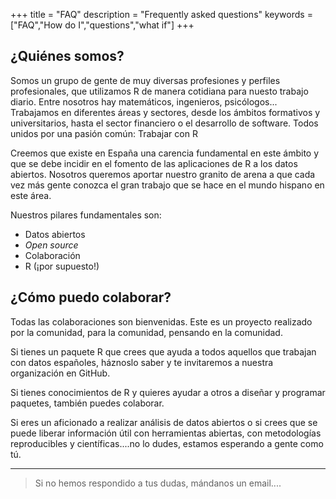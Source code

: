+++
title = "FAQ"
description = "Frequently asked questions"
keywords = ["FAQ","How do I","questions","what if"]
+++



## ¿Quiénes somos?

Somos un grupo de gente de muy diversas profesiones y perfiles profesionales, que utilizamos R de manera cotidiana para nuesto trabajo diario. Entre nosotros hay matemáticos, ingenieros, psicólogos... 
Trabajamos en diferentes áreas y sectores, desde los ámbitos formativos y universitarios, hasta el sector financiero o el desarrollo de software. Todos unidos por una pasión común: Trabajar con R

Creemos que existe en España una carencia fundamental en este ámbito y que se debe incidir en el fomento de las aplicaciones de R a los datos abiertos. Nosotros queremos aportar nuestro granito de arena a que cada vez más gente conozca el gran trabajo que se hace en el mundo hispano en este área.

Nuestros pilares fundamentales son:

* Datos abiertos
* _Open source_
* Colaboración
* R (¡por supuesto!)

## ¿Cómo puedo colaborar?

Todas las colaboraciones son bienvenidas. Este es un proyecto realizado por la comunidad, para la comunidad, pensando en la comunidad.

Si tienes un paquete R que crees que ayuda a todos aquellos que trabajan con datos españoles, háznoslo saber y te invitaremos a nuestra organización en GitHub.

Si tienes conocimientos de R y quieres ayudar a otros a diseñar y programar paquetes, también puedes colaborar.

Si eres un aficionado a realizar análisis de datos abiertos o si crees que se puede liberar información útil con herramientas abiertas, con metodologías reproducibles y científicas....no lo dudes, estamos esperando a gente como tú.


---

> Si no hemos respondido a tus dudas, mándanos un email....
